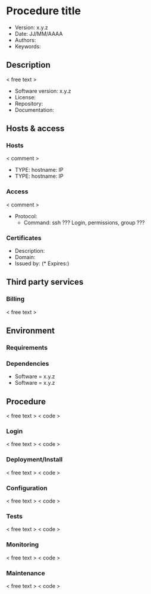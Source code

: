 # Procedure title

* Version: x.y.z
* Date: JJ/MM/AAAA
* Authors:
* Keywords:

## Description

< free text >
* Software version: x.y.z
* License: 
* Repository:
* Documentation:

## Hosts & access

### Hosts

< comment >
* TYPE: hostname: IP
* TYPE: hostname: IP

### Access

< comment >
* Protocol:
   * Command: ssh
??? Login, permissions, group ???   

### Certificates

* Description: 
* Domain:
* Issued by:
(* Expires:)  

## Third party services

### Billing

< free text > 

## Environment

### Requirements

### Dependencies

* Software = x.y.z
* Software = x.y.z

## Procedure
< free text >
< code >

### Login
< free text >
< code >

### Deployment/Install
< free text >
< code >

### Configuration
< free text >
< code >

### Tests
< free text >
< code >

### Monitoring
< free text >
< code >
 
### Maintenance
< free text >
< code >
